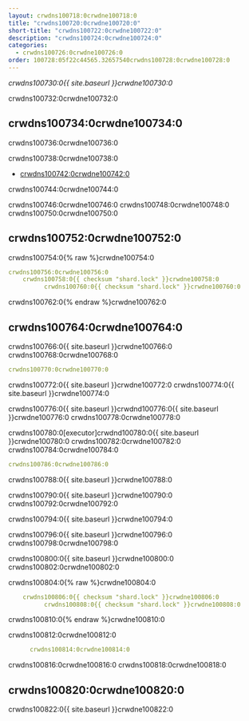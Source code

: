 ```yaml
---
layout: crwdns100718:0crwdne100718:0
title: "crwdns100720:0crwdne100720:0"
short-title: "crwdns100722:0crwdne100722:0"
description: "crwdns100724:0crwdne100724:0"
categories:
  - crwdns100726:0crwdne100726:0
order: 100728:05f22c44565.32657540crwdns100728:0crwdne100728:0
---
```

*crwdns100730:0{{ site.baseurl }}crwdne100730:0*

crwdns100732:0crwdne100732:0

## crwdns100734:0crwdne100734:0

crwdns100736:0crwdne100736:0

crwdns100738:0crwdne100738:0

- <a href="crwdns100740:0crwdne100740:0"
target="_blank">crwdns100742:0crwdne100742:0</a>

crwdns100744:0crwdne100744:0

crwdns100746:0crwdne100746:0 crwdns100748:0crwdne100748:0 crwdns100750:0crwdne100750:0

## crwdns100752:0crwdne100752:0

crwdns100754:0{% raw %}crwdne100754:0

```yaml
crwdns100756:0crwdne100756:0
    crwdns100758:0{{ checksum "shard.lock" }}crwdne100758:0
          crwdns100760:0{{ checksum "shard.lock" }}crwdne100760:0    
```

crwdns100762:0{% endraw %}crwdne100762:0

## crwdns100764:0crwdne100764:0

crwdns100766:0{{ site.baseurl }}crwdne100766:0 crwdns100768:0crwdne100768:0

```yaml
crwdns100770:0crwdne100770:0
```

crwdns100772:0{{ site.baseurl }}crwdne100772:0 crwdns100774:0{{ site.baseurl }}crwdne100774:0

crwdns100776:0{{ site.baseurl }}crwdnd100776:0{{ site.baseurl }}crwdne100776:0 crwdns100778:0crwdne100778:0

crwdns100780:0[executor]crwdnd100780:0{{ site.baseurl }}crwdne100780:0 crwdns100782:0crwdne100782:0 crwdns100784:0crwdne100784:0

```yaml
crwdns100786:0crwdne100786:0
```

crwdns100788:0{{ site.baseurl }}crwdne100788:0

crwdns100790:0{{ site.baseurl }}crwdne100790:0 crwdns100792:0crwdne100792:0

crwdns100794:0{{ site.baseurl }}crwdne100794:0

crwdns100796:0{{ site.baseurl }}crwdne100796:0 crwdns100798:0crwdne100798:0

crwdns100800:0{{ site.baseurl }}crwdne100800:0 crwdns100802:0crwdne100802:0

crwdns100804:0{% raw %}crwdne100804:0

```yaml
    crwdns100806:0{{ checksum "shard.lock" }}crwdne100806:0
          crwdns100808:0{{ checksum "shard.lock" }}crwdne100808:0
```

crwdns100810:0{% endraw %}crwdne100810:0

crwdns100812:0crwdne100812:0

```yaml
      crwdns100814:0crwdne100814:0
```

crwdns100816:0crwdne100816:0 crwdns100818:0crwdne100818:0

## crwdns100820:0crwdne100820:0

crwdns100822:0{{ site.baseurl }}crwdne100822:0